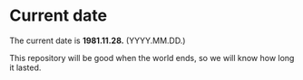 # Current date

The current date is **1981.11.28.** (YYYY.MM.DD.)

This repository will be good when the world ends, so we will know how long it lasted.